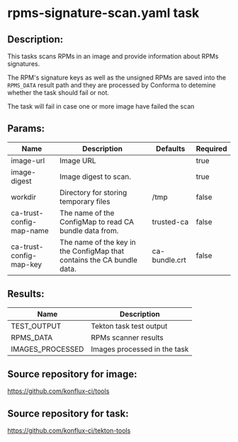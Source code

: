 # rpms-signature-scan.yaml task

## Description:

This tasks scans RPMs in an image and provide information about RPMs signatures.

The RPM's signature keys as well as the unsigned RPMs are saved into the `RPMS_DATA` 
result path and they are processed by Conforma to detemine whether the task should fail
or not.

The task will fail in case one or more image have failed the scan

## Params:

| Name                     | Description                                                            | Defaults      | Required |
|--------------------------|------------------------------------------------------------------------|---------------|----------|
| image-url                | Image URL                                                              |               | true     |
| image-digest             | Image digest to scan.                                                  |               | true     |
| workdir                  | Directory for storing temporary files                                  | /tmp          | false    |
| ca-trust-config-map-name | The name of the ConfigMap to read CA bundle data from.                 | trusted-ca    | false    |
| ca-trust-config-map-key  | The name of the key in the ConfigMap that contains the CA bundle data. | ca-bundle.crt | false    |

## Results:

| Name              | Description                  |
|-------------------|------------------------------|
| TEST_OUTPUT       | Tekton task test output      |
| RPMS_DATA         | RPMs scanner results         |
| IMAGES_PROCESSED  | Images processed in the task |

## Source repository for image:
https://github.com/konflux-ci/tools

## Source repository for task:
https://github.com/konflux-ci/tekton-tools
